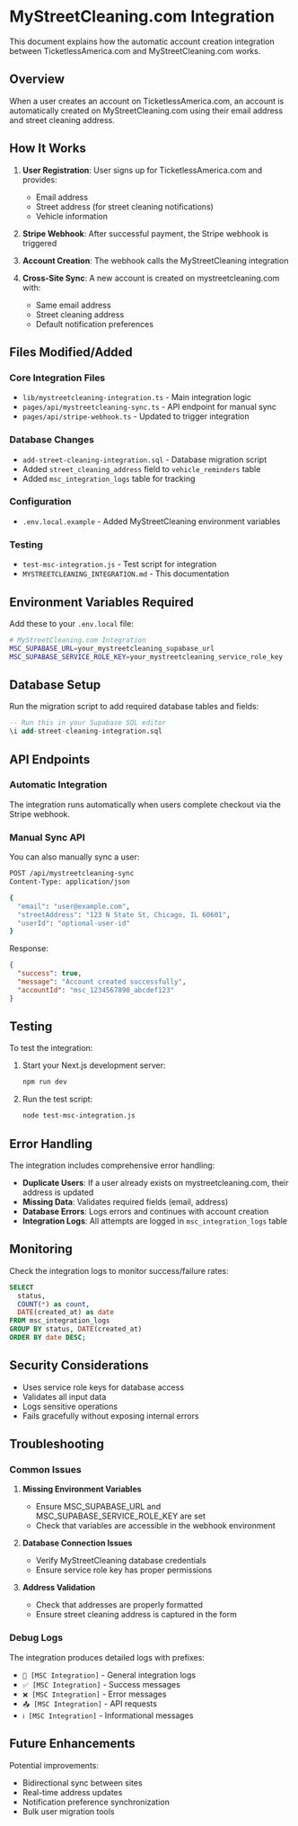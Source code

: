 # MyStreetCleaning.com Integration

This document explains how the automatic account creation integration between TicketlessAmerica.com and MyStreetCleaning.com works.

## Overview

When a user creates an account on TicketlessAmerica.com, an account is automatically created on MyStreetCleaning.com using their email address and street cleaning address.

## How It Works

1. **User Registration**: User signs up for TicketlessAmerica.com and provides:
   - Email address
   - Street address (for street cleaning notifications)
   - Vehicle information

2. **Stripe Webhook**: After successful payment, the Stripe webhook is triggered
3. **Account Creation**: The webhook calls the MyStreetCleaning integration
4. **Cross-Site Sync**: A new account is created on mystreetcleaning.com with:
   - Same email address
   - Street cleaning address
   - Default notification preferences

## Files Modified/Added

### Core Integration Files
- `lib/mystreetcleaning-integration.ts` - Main integration logic
- `pages/api/mystreetcleaning-sync.ts` - API endpoint for manual sync
- `pages/api/stripe-webhook.ts` - Updated to trigger integration

### Database Changes
- `add-street-cleaning-integration.sql` - Database migration script
- Added `street_cleaning_address` field to `vehicle_reminders` table
- Added `msc_integration_logs` table for tracking

### Configuration
- `.env.local.example` - Added MyStreetCleaning environment variables

### Testing
- `test-msc-integration.js` - Test script for integration
- `MYSTREETCLEANING_INTEGRATION.md` - This documentation

## Environment Variables Required

Add these to your `.env.local` file:

```bash
# MyStreetCleaning.com Integration
MSC_SUPABASE_URL=your_mystreetcleaning_supabase_url
MSC_SUPABASE_SERVICE_ROLE_KEY=your_mystreetcleaning_service_role_key
```

## Database Setup

Run the migration script to add required database tables and fields:

```sql
-- Run this in your Supabase SQL editor
\i add-street-cleaning-integration.sql
```

## API Endpoints

### Automatic Integration
The integration runs automatically when users complete checkout via the Stripe webhook.

### Manual Sync API
You can also manually sync a user:

```bash
POST /api/mystreetcleaning-sync
Content-Type: application/json

{
  "email": "user@example.com",
  "streetAddress": "123 N State St, Chicago, IL 60601",
  "userId": "optional-user-id"
}
```

Response:
```json
{
  "success": true,
  "message": "Account created successfully",
  "accountId": "msc_1234567890_abcdef123"
}
```

## Testing

To test the integration:

1. Start your Next.js development server:
   ```bash
   npm run dev
   ```

2. Run the test script:
   ```bash
   node test-msc-integration.js
   ```

## Error Handling

The integration includes comprehensive error handling:

- **Duplicate Users**: If a user already exists on mystreetcleaning.com, their address is updated
- **Missing Data**: Validates required fields (email, address)
- **Database Errors**: Logs errors and continues with account creation
- **Integration Logs**: All attempts are logged in `msc_integration_logs` table

## Monitoring

Check the integration logs to monitor success/failure rates:

```sql
SELECT 
  status,
  COUNT(*) as count,
  DATE(created_at) as date
FROM msc_integration_logs 
GROUP BY status, DATE(created_at)
ORDER BY date DESC;
```

## Security Considerations

- Uses service role keys for database access
- Validates all input data
- Logs sensitive operations
- Fails gracefully without exposing internal errors

## Troubleshooting

### Common Issues

1. **Missing Environment Variables**
   - Ensure MSC_SUPABASE_URL and MSC_SUPABASE_SERVICE_ROLE_KEY are set
   - Check that variables are accessible in the webhook environment

2. **Database Connection Issues**
   - Verify MyStreetCleaning database credentials
   - Ensure service role key has proper permissions

3. **Address Validation**
   - Check that addresses are properly formatted
   - Ensure street cleaning address is captured in the form

### Debug Logs

The integration produces detailed logs with prefixes:
- `🚀 [MSC Integration]` - General integration logs
- `✅ [MSC Integration]` - Success messages
- `❌ [MSC Integration]` - Error messages
- `📤 [MSC Integration]` - API requests
- `ℹ️ [MSC Integration]` - Informational messages

## Future Enhancements

Potential improvements:
- Bidirectional sync between sites
- Real-time address updates
- Notification preference synchronization
- Bulk user migration tools
